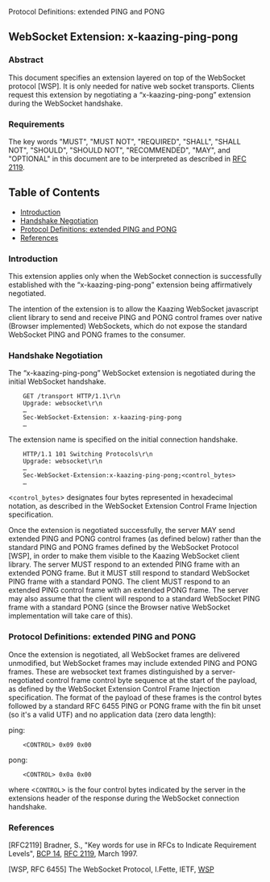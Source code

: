 <a name="ex-ping-pong">Protocol Definitions: extended PING and PONG</a>

## WebSocket Extension: x-kaazing-ping-pong

### Abstract

This document specifies an extension layered on top of the WebSocket protocol [WSP]. It is only needed for native web socket transports. Clients request this extension by negotiating a “x-kaazing-ping-pong” extension during the WebSocket handshake. 

### Requirements

The key words "MUST", "MUST NOT", "REQUIRED", "SHALL", "SHALL NOT", "SHOULD", "SHOULD NOT", "RECOMMENDED", "MAY", and "OPTIONAL" in this document are to be interpreted as described in [RFC 2119](https://tools.ietf.org/html/rfc2119).

## Table of Contents

  * [Introduction](#introduction)
  * [Handshake Negotiation](#handshake-negotiation)
  * [Protocol Definitions: extended PING and PONG](#ex-ping-pong)
  * [References](#references)

### Introduction

This extension applies only when the WebSocket connection is successfully established with the “x-kaazing-ping-pong” extension being affirmatively negotiated. 

The intention of the extension is to allow the Kaazing WebSocket javascript client library to send and receive PING and PONG control frames over native (Browser implemented) WebSockets, which do not expose the standard WebSocket PING and PONG frames to the consumer.

### Handshake Negotiation

The “x-kaazing-ping-pong” WebSocket extension is negotiated during the initial WebSocket handshake.


```
	GET /transport HTTP/1.1\r\n
	Upgrade: websocket\r\n
	…
	Sec-WebSocket-Extension: x-kaazing-ping-pong
	…
```

The extension name is specified on the initial connection handshake. 

```
	HTTP/1.1 101 Switching Protocols\r\n
	Upgrade: websocket\r\n
	…
	Sec-WebSocket-Extension:x-kaazing-ping-pong;<control_bytes>
	…
```
<`control_bytes`> designates four bytes represented in hexadecimal notation, as described in the WebSocket Extension Control Frame Injection specification.

Once the extension is negotiated successfully, the server MAY send extended PING and PONG control frames (as defined below) rather than the standard PING and PONG frames defined by the WebSocket Protocol [WSP], in order to make them visible to the Kaazing WebSocket client library. The server MUST respond to an extended PING frame with an extended PONG frame. But it MUST still respond to standard WebSocket PING frame with a standard PONG. The client MUST respond to an extended PING control frame with an extended PONG frame. The server may also assume that the client will respond to a standard WebSocket PING frame with a standard PONG (since the Browser native WebSocket implementation will take care of this).


### Protocol Definitions: extended PING and PONG

Once the extension is negotiated, all WebSocket frames are delivered unmodified, but WebSocket frames may include extended PING and PONG frames. These are websocket text frames distinguished by a server-negotiated control frame control byte sequence at the start of the payload, as defined by the WebSocket Extension Control Frame Injection specification. The format of the payload of these frames is the control bytes followed by a standard RFC 6455 PING or PONG frame with the fin bit unset (so it's a valid UTF) and no application data (zero data length):

ping:
	 
        <CONTROL> 0x09 0x00


pong:

        <CONTROL> 0x0a 0x00


where <`CONTROL`> is the four control bytes indicated by the server in the extensions header of the response during the WebSocket connection handshake.

### References

[RFC2119] Bradner, S., "Key words for use in RFCs to Indicate Requirement Levels", [BCP 14](https://tools.ietf.org/html/bcp14), [RFC 2119](https://tools.ietf.org/html/rfc2119), March 1997.

[WSP, RFC 6455] The WebSocket Protocol, I.Fette, IETF, [WSP](http://tools.ietf.org/html/rfc6455)